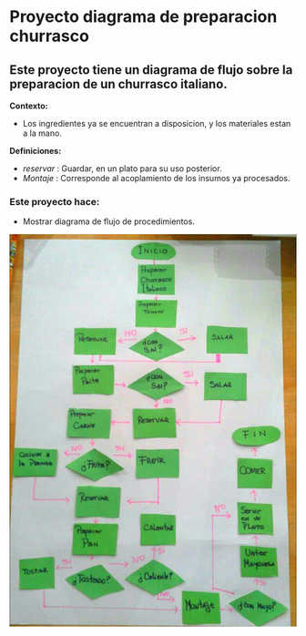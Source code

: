 # Proyecto diagrama de preparacion churrasco

## Este proyecto tiene un diagrama de flujo sobre la preparacion de un churrasco italiano.
**Contexto:**

* Los ingredientes ya se encuentran a disposicion, y los materiales estan a la mano.

**Definiciones:**

* *reservar* : Guardar, en un plato para su uso posterior.
* *Montaje* : Corresponde al acoplamiento de los insumos ya procesados.


### Este proyecto hace:

* Mostrar diagrama de flujo de procedimientos.

![diagrama.jpeg](img/diagrama.jpeg) 